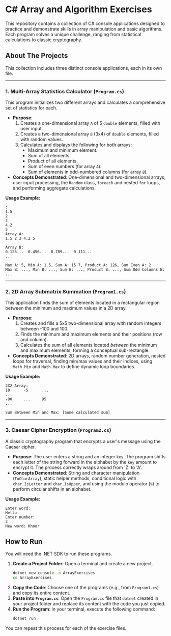 # C# Array and Algorithm Exercises

This repository contains a collection of C# console applications designed to practice and demonstrate skills in array manipulation and basic algorithms. Each program solves a unique challenge, ranging from statistical calculations to classic cryptography.

## About The Projects

This collection includes three distinct console applications, each in its own file.

---

### 1. Multi-Array Statistics Calculator (`Program.cs`)

This program initializes two different arrays and calculates a comprehensive set of statistics for each.

*   **Purpose**:
    1.  Creates a one-dimensional array `A` of 5 `double` elements, filled with user input.
    2.  Creates a two-dimensional array `B` (3x4) of `double` elements, filled with random values.
    3.  Calculates and displays the following for both arrays:
        *   Maximum and minimum element.
        *   Sum of all elements.
        *   Product of all elements.
        *   Sum of even numbers (for array `A`).
        *   Sum of elements in odd-numbered columns (for array `B`).
*   **Concepts Demonstrated**: One-dimensional and two-dimensional arrays, user input processing, the `Random` class, `foreach` and nested `for` loops, and performing aggregate calculations.

**Usage Example:**
```
:
1.5
2
3
4.2
5
Array A:
1.5 2 3 4.2 5

Array B:
0.123...  0.456...  0.789...  0.111...
...

Max A: 5, Min A: 1.5, Sum A: 15.7, Product A: 126, Sum Even A: 2
Max B: ..., Min B: ..., Sum B: ..., Product B: ..., Sum Odd Columns B: ...
```

---

### 2. 2D Array Submatrix Summation (`Program1.cs`)

This application finds the sum of elements located in a rectangular region between the minimum and maximum values in a 2D array.

*   **Purpose**:
    1.  Creates and fills a 5x5 two-dimensional array with random integers between -100 and 100.
    2.  Finds the minimum and maximum elements and their positions (row and column).
    3.  Calculates the sum of all elements located *between* the minimum and maximum elements, forming a conceptual sub-rectangle.
*   **Concepts Demonstrated**: 2D arrays, random number generation, nested loops for traversal, finding min/max values and their indices, using `Math.Min` and `Math.Max` to define dynamic loop boundaries.

**Usage Example:**
```
2X2 Array:
10      -5      ...
...
-80     ...     95
...

Sum Between Min and Max: [Some calculated sum]
```

---

### 3. Caesar Cipher Encryption (`Program2.cs`)

A classic cryptography program that encrypts a user's message using the Caesar cipher.

*   **Purpose**: The user enters a string and an integer `key`. The program shifts each letter of the string forward in the alphabet by the `key` amount to encrypt it. The process correctly wraps around from 'Z' to 'A'.
*   **Concepts Demonstrated**: String and character manipulation (`ToCharArray`), static helper methods, conditional logic with `char.IsLetter` and `char.IsUpper`, and using the modulo operator (`%`) to perform circular shifts in an alphabet.

**Usage Example:**
```
Enter word:
Hello
Enter number:
3
New word: Khoor
```

## How to Run

You will need the .NET SDK to run these programs.

1.  **Create a Project Folder**: Open a terminal and create a new project.
    ```sh
    dotnet new console -o ArrayExercises
    cd ArrayExercises
    ```
2.  **Copy the Code**: Choose one of the programs (e.g., from `Program1.cs`) and copy its entire content.
3.  **Paste into `Program.cs`**: Open the `Program.cs` file that `dotnet` created in your project folder and replace its content with the code you just copied.
4.  **Run the Program**: In your terminal, execute the following command:
    ```sh
    dotnet run
    ```
You can repeat this process for each of the exercise files.
```
